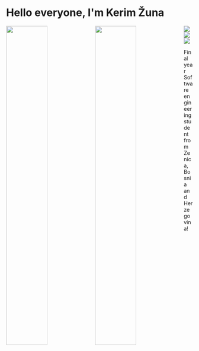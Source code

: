 # Hello everyone, I'm Kerim Žuna

<img align="left" width="47%" src="https://github-readme-stats.vercel.app/api?username=KerimZuna&show_icons=true&theme=dark" />

<img align="left" width="47%" src="https://github-readme-stats.vercel.app/api/top-langs/?username=KerimZuna&layout=compact&hide_progress=true" />

<img align="left" src="https://img.shields.io/badge/Flutter-%2302569B.svg?style=for-the-badge&logo=Flutter&logoColor=white" />

<img align="left"  src="https://img.shields.io/badge/dart-%230175C2.svg?style=for-the-badge&logo=dart&logoColor=white" />

<img src="https://img.shields.io/badge/c++-%2300599C.svg?style=for-the-badge&logo=c%2B%2B&logoColor=white" />

Final year Software engineering student from Zenica, Bosnia and Herzegovina!
